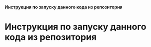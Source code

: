 **Инструкция по запуску данного кода из репозитория**
# Инструкция по запуску данного кода из репозитория
